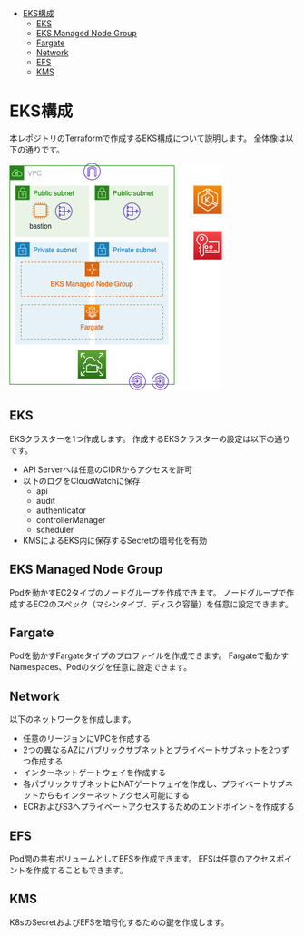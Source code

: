 - [EKS構成](#eks構成)
  - [EKS](#eks)
  - [EKS Managed Node Group](#eks-managed-node-group)
  - [Fargate](#fargate)
  - [Network](#network)
  - [EFS](#efs)
  - [KMS](#kms)

# EKS構成

本レポジトリのTerraformで作成するEKS構成について説明します。
全体像は以下の通りです。

![全体像](./over-view.png)

## EKS

EKSクラスターを1つ作成します。
作成するEKSクラスターの設定は以下の通りです。

- API Serverへは任意のCIDRからアクセスを許可
- 以下のログをCloudWatchに保存
  - api
  - audit
  - authenticator
  - controllerManager
  - scheduler
- KMSによるEKS内に保存するSecretの暗号化を有効

## EKS Managed Node Group

Podを動かすEC2タイプのノードグループを作成できます。
ノードグループで作成するEC2のスペック（マシンタイプ、ディスク容量）を任意に設定できます。

## Fargate

Podを動かすFargateタイプのプロファイルを作成できます。
Fargateで動かすNamespaces、Podのタグを任意に設定できます。

## Network

以下のネットワークを作成します。

- 任意のリージョンにVPCを作成する
- 2つの異なるAZにパブリックサブネットとプライベートサブネットを2つずつ作成する
- インターネットゲートウェイを作成する
- 各パブリックサブネットにNATゲートウェイを作成し、プライベートサブネットからもインターネットアクセス可能にする
- ECRおよびS3へプライベートアクセスするためのエンドポイントを作成する

## EFS

Pod間の共有ボリュームとしてEFSを作成できます。
EFSは任意のアクセスポイントを作成することもできます。

## KMS

K8sのSecretおよびEFSを暗号化するための鍵を作成します。